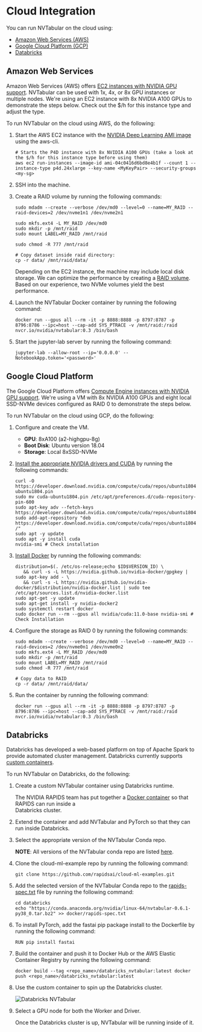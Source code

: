 Cloud Integration
=================

You can run NVTabular on the cloud using: 
* [Amazon Web Services (AWS)](#amazon-web-services)
* [Google Cloud Platform (GCP)](#google-cloud-platform)
* [Databricks](#databricks)

## Amazon Web Services ##

Amazon Web Services (AWS) offers [EC2 instances with NVIDIA GPU support](https://aws.amazon.com/ec2/instance-types/#Accelerated_Computing). NVTabular can be used with 1x, 4x, or 8x GPU instances or multiple nodes. We're using an EC2 instance with 8x NVIDIA A100 GPUs to demonstrate the steps below. Check out the $/h for this instance type and adjust the type. 

To run NVTabular on the cloud using AWS, do the following:

1. Start the AWS EC2 instance with the [NVIDIA Deep Learning AMI image](https://aws.amazon.com/marketplace/pp/NVIDIA-NVIDIA-Deep-Learning-AMI/B076K31M1S) using the aws-cli.
   ```
   # Starts the P4D instance with 8x NVIDIA A100 GPUs (take a look at the $/h for this instance type before using them)
   aws ec2 run-instances --image-id ami-04c0416d6bd8e4b1f --count 1 --instance-type p4d.24xlarge --key-name <MyKeyPair> --security-groups <my-sg>
   ```

2. SSH into the machine.
    
3. Create a RAID volume by running the following commands:
   ```
   sudo mdadm --create --verbose /dev/md0 --level=0 --name=MY_RAID --raid-devices=2 /dev/nvme1n1 /dev/nvme2n1

   sudo mkfs.ext4 -L MY_RAID /dev/md0
   sudo mkdir -p /mnt/raid
   sudo mount LABEL=MY_RAID /mnt/raid

   sudo chmod -R 777 /mnt/raid

   # Copy dataset inside raid directory:
   cp -r data/ /mnt/raid/data/
   ```
   
   Depending on the EC2 instance, the machine may include local disk storage. We can optimize the performance by creating a 
   [RAID volume](https://docs.aws.amazon.com/AWSEC2/latest/UserGuide/raid-config.html). Based on our experience, two NVMe volumes yield the best performance.

4. Launch the NVTabular Docker container by running the following command:
   ```
   docker run --gpus all --rm -it -p 8888:8888 -p 8797:8787 -p 8796:8786 --ipc=host --cap-add SYS_PTRACE -v /mnt/raid:/raid nvcr.io/nvidia/nvtabular:0.3 /bin/bash
   ```

5. Start the jupyter-lab server by running the following command:
   ```
   jupyter-lab --allow-root --ip='0.0.0.0' --NotebookApp.token='<password>'
   ```

## Google Cloud Platform ##

The Google Cloud Platform offers [Compute Engine instances with NVIDIA GPU support](https://cloud.google.com/compute/docs/gpus). We're using a VM with 8x NVIDIA A100 GPUs and eight local SSD-NVMe devices configured as RAID 0 to demonstrate the steps below.

To run NVTabular on the cloud using GCP, do the following:

1. Configure and create the VM.
    * **GPU**: 8xA100 (a2-highgpu-8g)
    * **Boot Disk**: Ubuntu version 18.04
    * **Storage**: Local 8xSSD-NVMe

2. [Install the appropriate NVIDIA drivers and CUDA](https://cloud.google.com/compute/docs/gpus/install-drivers-gpu#ubuntu-driver-steps) by running the following commands:
   ```
   curl -O https://developer.download.nvidia.com/compute/cuda/repos/ubuntu1804/x86_64/cuda-ubuntu1804.pin
   sudo mv cuda-ubuntu1804.pin /etc/apt/preferences.d/cuda-repository-pin-600
   sudo apt-key adv --fetch-keys https://developer.download.nvidia.com/compute/cuda/repos/ubuntu1804/x86_64/7fa2af80.pub
   sudo add-apt-repository "deb https://developer.download.nvidia.com/compute/cuda/repos/ubuntu1804/x86_64/ /"
   sudo apt -y update
   sudo apt -y install cuda
   nvidia-smi # Check installation
   ```
   
3. [Install Docker](https://docs.nvidia.com/datacenter/cloud-native/container-toolkit/install-guide.html) by running the following commands:
   ```
   distribution=$(. /etc/os-release;echo $ID$VERSION_ID) \
      && curl -s -L https://nvidia.github.io/nvidia-docker/gpgkey | sudo apt-key add - \
      && curl -s -L https://nvidia.github.io/nvidia-docker/$distribution/nvidia-docker.list | sudo tee /etc/apt/sources.list.d/nvidia-docker.list
   sudo apt-get -y update
   sudo apt-get install -y nvidia-docker2
   sudo systemctl restart docker
   sudo docker run --rm --gpus all nvidia/cuda:11.0-base nvidia-smi # Check Installation
   ```

4. Configure the storage as RAID 0 by running the following commands:
   ```
   sudo mdadm --create --verbose /dev/md0 --level=0 --name=MY_RAID --raid-devices=2 /dev/nvme0n1 /dev/nvme0n2
   sudo mkfs.ext4 -L MY_RAID /dev/md0
   sudo mkdir -p /mnt/raid
   sudo mount LABEL=MY_RAID /mnt/raid
   sudo chmod -R 777 /mnt/raid

   # Copy data to RAID
   cp -r data/ /mnt/raid/data/
   ```

5. Run the container by running the following command:
   ```
   docker run --gpus all --rm -it -p 8888:8888 -p 8797:8787 -p 8796:8786 --ipc=host --cap-add SYS_PTRACE -v /mnt/raid:/raid nvcr.io/nvidia/nvtabular:0.3 /bin/bash
   ```

## Databricks ##

Databricks has developed a web-based platform on top of Apache Spark to provide automated cluster management. Databricks currently supports 
[custom containers](https://docs.databricks.com/clusters/custom-containers.html).

To run NVTabular on Databricks, do the following:

1. Create a custom NVTabular container using Databricks runtime.
   
   The NVIDIA RAPIDS team has put together a [Docker container](https://github.com/rapidsai/cloud-ml-examples/tree/main/databricks/docker) so that RAPIDS can run inside a  
   Databricks cluster.

2. Extend the container and add NVTabular and PyTorch so that they can run inside Databricks.

3. Select the appropriate version of the NVTabular Conda repo.
   
   **NOTE**: All versions of the NVTabular conda repo are listed [here](https://anaconda.org/nvidia/nvtabular/files?version=).

4. Clone the cloud-ml-example repo by running the following command:
   ```
   git clone https://github.com/rapidsai/cloud-ml-examples.git
   ```

5. Add the selected version of the NVTabular Conda repo to the [rapids-spec.txt](https://github.com/rapidsai/cloud-ml-examples/blob/main/databricks/docker/rapids-spec.txt) file by 
   running the following command:
   ```
   cd databricks
   echo "https://conda.anaconda.org/nvidia/linux-64/nvtabular-0.6.1-py38_0.tar.bz2" >> docker/rapids-spec.txt
   ```

6. To install PyTorch, add the fastai pip package install to the Dockerfile by running the following command:
   ```
   RUN pip install fastai
   ```
   
7. Build the container and push it to Docker Hub or the AWS Elastic Container Registry by running the following command:
   ```
   docker build --tag <repo_name>/databricks_nvtabular:latest docker push <repo_name>/databricks_nvtabular:latest 
   ```

8. Use the custom container to spin up the Databricks cluster.

   ![Databricks NVTabular](/images/nvt_databricks.png)

9. Select a GPU node for both the Worker and Driver.

   Once the Databricks cluster is up, NVTabular will be running inside of it.
